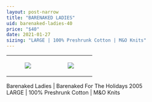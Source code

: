 ```yaml
---
layout: post-narrow
title: "BARENAKED LADIES"
uid: barenaked-ladies-40
price: "$40"
date: 2021-01-27
sizing: "LARGE | 100% Preshrunk Cotton | M&O Knits"
---
```




<table style="width:100%;"><tr><td style="vertical-align:top;">
      <figure class="tmblr-full" data-orig-height="2048" data-orig-width="1365" data-orig-src="https://concertshirts.netlify.app/shirts/0072/0072-01.jpg"><img src="https://64.media.tumblr.com/4a1258569859f1205b75553fb458951a/ac8c42a1045b75bd-b6/s540x810/f52a5509dae750bcf989fb6961b490ee4e894ac4.jpg" data-orig-height="2048" data-orig-width="1365" data-orig-src="https://concertshirts.netlify.app/shirts/0072/0072-01.jpg"/></figure></td>
    <td style="vertical-align:top;">
      <figure class="tmblr-full" data-orig-height="2048" data-orig-width="1365" data-orig-src="https://concertshirts.netlify.app/shirts/0072/0072-02.jpg"><img src="https://64.media.tumblr.com/2cdd0bd795546e3e54bac09bca5247a2/ac8c42a1045b75bd-2c/s540x810/0aeaba453e02dddeaf052bb378f064c92378da48.jpg" data-orig-height="2048" data-orig-width="1365" data-orig-src="https://concertshirts.netlify.app/shirts/0072/0072-02.jpg"/></figure></td>
  </tr></table><p>
  Barenaked Ladies | Barenaked For The Holidays 2005<br/>LARGE | 100% Preshrunk Cotton | M&amp;O Knits
</p>
